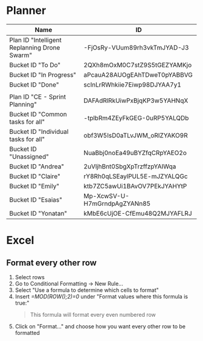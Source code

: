 # Planner
| Name | ID |
| - | - |
| Plan ID "Intelligent Replanning Drone Swarm" | -FjOsRy-VUum89rh3vkTmJYAD-J3 |
| Bucket ID "To Do" | 2QXh8mOxM0C7stZ9S5tGEZYAMKjo |
| Bucket ID "In Progress" | aPcauA28AUOgEAhTDweT0pYABBVG |
| Bucket ID "Done" | scInLrRWhkiie7Eiwp98DJYAA7y1 |
|  |  |
| Plan ID "CE - Sprint Planning" | DAFAdRlRkUiwPxBjqKP3w5YAHNqX |
| Bucket ID "Common tasks for all" | -tplbRm4ZEyFkGEG-0uRP5YALQDb |
| Bucket ID "Individual tasks for all" | obf3W5IsD0aTLvJWM_oRIZYAKO9R |
| Bucket ID "Unassigned" | NuaBbj0noEa49uBYZfqCRpYAEO2o |
| Bucket ID "Andrea" | 2uVljhBnt0SbgXpTrzffzpYAIWqa |
| Bucket ID "Claire" | rY8Rh0qLSEaylPUL5E-mJZYALQGc |
| Bucket ID "Emily" | ktb7ZC5awUi1BAvOV7PEkJYAHYtP |
| Bucket ID "Esaias" | Mp-XcwSV-U-H7mGrndpAgZYANn85 |
| Bucket ID "Yonatan" | kMbE6cUjOE-CfEmu48Q2MJYAFLRJ |

# Excel
## Format every other row
<ol>
  <li>Select rows</li>
  <li>Go to Conditional Formatting → New Rule...</li>
  <li>Select "Use a formula to determine which cells to format"</li>
  <li>Insert <i>=MOD(ROW();2)=0</i> under "Format values where this formula is true:"</li>
  <blockquote>This formula will format every even numbered row</blockquote>
  <li>Click on "Format..." and choose how you want every other row to be formatted</li>
</ol>
